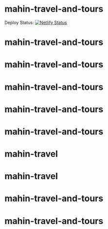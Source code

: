 # mahin-travel-and-tours

Deploy Status: [![Netlify Status](https://api.netlify.com/api/v1/badges/456eb79e-1a38-4e93-9f08-ed31cbdb86cb/deploy-status)](https://app.netlify.com/sites/mahintravelandtours/deploys)
# mahin-travel-and-tours
# mahin-travel-and-tours
# mahin-travel-and-tours
# mahin-travel-and-tours
# mahin-travel-and-tours
# mahin-travel
# mahin-travel
# mahin-travel-and-tours
# mahin-travel-and-tours
